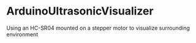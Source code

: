 # ArduinoUltrasonicVisualizer
Using an HC-SR04 mounted on a stepper motor to visualize surrounding environment

